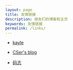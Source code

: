 ```yaml
---
layout: page
title: 友情链接
description: 朋友们的博客和主页
keywords: 友情链接
permalink: /links/
---
```



<ul>
<li><a href="http://blog.kayle.tk">kayle</a></li>
</ul>

<ul>
<li><a href="https://cser.blog/">CSer's blog</a></li>
</ul>

<ul>
<li><a href="http://mazhuang.org/">码志</a></li>
</ul>
